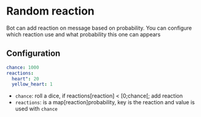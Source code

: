 # Random reaction

Bot can add reaction on message based on probability. You can configure which reaction use and what probability this one can appears

## Configuration
```yaml
chance: 1000
reactions:
  heart": 20
  yellow_heart: 1
```

* `chance`: roll a dice, if reactions\[reaction\] < [0;chance[; add reaction
* `reactions`: is a map\[reaction\]probability, key is the reaction and value is used with `chance` 
